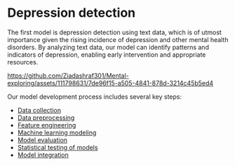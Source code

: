 # Depression detection
The first model is depression detection using text data, which is of utmost importance given the rising incidence of depression and other mental health disorders. By analyzing text data, our model can identify patterns and indicators of depression, enabling early intervention and appropriate resources.

https://github.com/Ziadashraf301/Mental-exploring/assets/111798631/7de96f15-a505-4841-878d-3214c45b5ed4

Our model development process includes several key steps:

- [Data collection](https://github.com/Ziadashraf301/Mental-exploring/blob/main/Depression%20detection/Data%20collection%20and%20preprocessing.ipynb)
- [Data preprocessing](https://github.com/Ziadashraf301/Mental-exploring/blob/main/Depression%20detection/data_collection_and_preprocessing.py)
- [Feature engineering](https://github.com/Ziadashraf301/Mental-exploring/blob/main/Depression%20detection/Models.ipynb)
- [Machine learning modeling](https://github.com/Ziadashraf301/Mental-exploring/blob/main/Depression%20detection/Models.ipynb)
- [Model evaluation](https://github.com/Ziadashraf301/Mental-exploring/blob/main/Depression%20detection/Models.ipynb)
- [Statistical testing of models](https://github.com/Ziadashraf301/Mental-exploring/blob/main/Depression%20detection/Test_models_statistically.ipynb)
- [Model integration](https://github.com/Ziadashraf301/Mental-exploring/blob/main/Depression%20detection/model_data_pipline.py)

